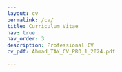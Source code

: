 ```yaml
---
layout: cv
permalink: /cv/
title: Curriculum Vitae
nav: true
nav_order: 3
description: Professional CV
cv_pdf: Ahmad_TAY_CV_PRO_1_2024.pdf

---
```


